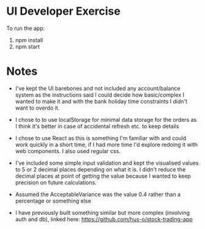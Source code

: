 # UI Developer Exercise

To run the app:

1. npm install
2. npm start

# Notes

- I've kept the UI barebones and not included any account/balance system as the instructions said I could decide how basic/complex I wanted to make it and with the bank holiday time constraints I didn't want to overdo it.

- I chose to to use localStorage for minimal data storage for the orders as I think it's better in case of accidental refresh etc. to keep details

- I chose to use React as this is something I'm familiar with and could work quickly in a short time, if I had more time I'd explore redoing it with web components. I also used regular css.

- I've included some simple input validation and kept the visualised values to 5 or 2 decimal places depending on what it is. I didn't reduce the decimal places at point of getting the value because I wanted to keep precision on future calculations.

- Assumed the AcceptableVariance was the value 0.4 rather than a percentage or something else

- I have previously built something similar but more complex (involving auth and db), linked here: https://github.com/hus-o/stock-trading-app
